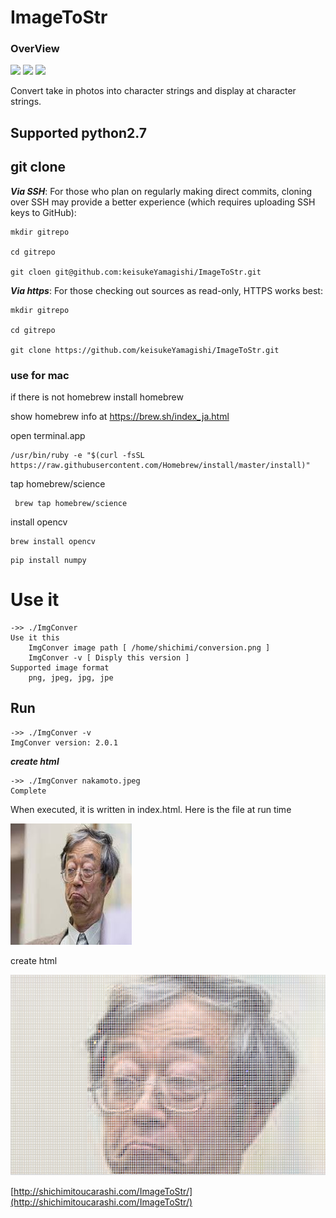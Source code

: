# ImageToStr

### OverView

[![](https://img.shields.io/badge/language-Python-ff69b4.svg)](https://www.python.org/doc/)
[![](https://img.shields.io/apm/l/vim-mode.svg)](https://github.com/keisukeYamagishi/ImageToStr/blob/master/LICENSE)
[![](https://img.shields.io/badge/Twitter-O--Liker%20Error-blue.svg)](https://twitter.com/O_Linker_Error)

Convert take in photos into character strings and display at character strings.

## Supported python2.7

## git clone

***Via SSH***: For those who plan on regularly making direct commits, cloning over SSH may provide a better experience (which requires uploading SSH keys to GitHub):

```
mkdir gitrepo

cd gitrepo

git cloen git@github.com:keisukeYamagishi/ImageToStr.git

```

***Via https***: For those checking out sources as read-only, HTTPS works best:

```
mkdir gitrepo

cd gitrepo

git clone https://github.com/keisukeYamagishi/ImageToStr.git

```

### use for mac

if there is not homebrew install homebrew  

show homebrew info at https://brew.sh/index_ja.html

open terminal.app

```
/usr/bin/ruby -e "$(curl -fsSL https://raw.githubusercontent.com/Homebrew/install/master/install)"
```
tap homebrew/science

```
 brew tap homebrew/science
```

install opencv

```
brew install opencv
```

```
pip install numpy
```

# Use it

```
->> ./ImgConver
Use it this
	ImgConver image path [ /home/shichimi/conversion.png ]
	ImgConver -v [ Disply this version ]
Supported image format
	png, jpeg, jpg, jpe

```
## Run

```
->> ./ImgConver -v
ImgConver version: 2.0.1
```

***create html***

```
->> ./ImgConver nakamoto.jpeg
Complete
```

When executed, it is written in index.html.
Here is the file at run time

![](https://github.com/keisukeYamagishi/ImageToStr/blob/master/nakamoto.jpeg)

create html

![](https://github.com/keisukeYamagishi/ImageToStr/blob/master/%E3%82%B9%E3%82%AF%E3%83%AA%E3%83%BC%E3%83%B3%E3%82%B7%E3%83%A7%E3%83%83%E3%83%88%202017-10-08%2015.36.01.png)



[http://shichimitoucarashi.com/ImageToStr/](http://shichimitoucarashi.com/ImageToStr/)
